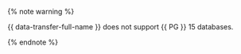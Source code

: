 {% note warning %}

{{ data-transfer-full-name }} does not support {{ PG }} 15 databases.

{% endnote %}